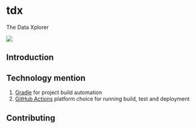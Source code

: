 # tdx

The Data Xplorer

![](https://github.com/sundayoyeniyi/tdx/workflows/.github/workflows/TDX%20Deployment%20Workflow/badge.svg)

## Introduction

## Technology mention

1. [Gradle](https://gradle.org/guides/#getting-started) for project build automation
2. [GitHub Actions](https://github.com/features/actions) platform choice for running build, test and deployment

## Contributing
